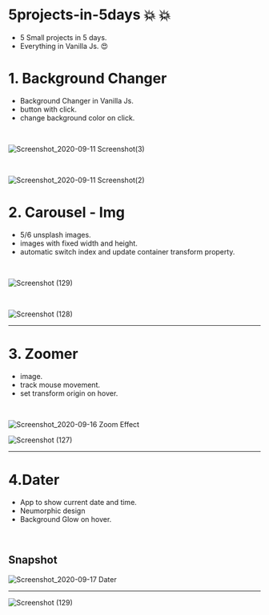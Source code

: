 # 5projects-in-5days 💥 💥

- 5 Small projects in 5 days.
- Everything in Vanilla Js. 😍

# 1. Background Changer

- Background Changer in Vanilla Js.
- button with click.
- change background color on click.

<br>

![Screenshot_2020-09-11 Screenshot(3)](https://user-images.githubusercontent.com/51753810/92949194-4e971b00-f478-11ea-86e7-79afd8677bc0.png)

<br>

![Screenshot_2020-09-11 Screenshot(2)](https://user-images.githubusercontent.com/51753810/92949202-522aa200-f478-11ea-8b51-ee7fb0b9865a.png)

# 2. Carousel - Img

- 5/6 unsplash images.
- images with fixed width and height.
- automatic switch index and update container transform property.

<br>

![Screenshot (129)](https://user-images.githubusercontent.com/51753810/93116461-e72cd580-f6da-11ea-9ab2-841c87690804.png)

<br>

![Screenshot (128)](https://user-images.githubusercontent.com/51753810/93116448-e300b800-f6da-11ea-86a4-a20de0e0d0ec.png)
<hr>

# 3. Zoomer

- image.
- track mouse movement.
- set transform origin on hover.

<br>

![Screenshot_2020-09-16 Zoom Effect](https://user-images.githubusercontent.com/51753810/93293384-79c99380-f805-11ea-8a9a-43898ffdb4da.png)
<br>

![Screenshot (127)](https://user-images.githubusercontent.com/51753810/93293395-7d5d1a80-f805-11ea-9e03-c74ec143ab41.png)
<hr>

# 4.Dater

- App to show current date and time.
- Neumorphic design
- Background Glow on hover.

<br>

## Snapshot

![Screenshot_2020-09-17 Dater](https://user-images.githubusercontent.com/51753810/93499841-1dfc2900-f931-11ea-8360-863d0de143b6.png)


<hr>

![Screenshot (129)](https://user-images.githubusercontent.com/51753810/93499847-1f2d5600-f931-11ea-985b-fca1a52198ae.png)


